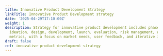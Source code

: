 ```yaml
---
title: Innovative Product Development Strategy
linkTitle: Innovative Product Development strategy
date: '2025-04-29T17:10:00Z'
weight: 1
description: Strategy for innovative product development includes phases of research,
  ideation, design, development, launch, evaluation, risk management, and success
  metrics, with a focus on market needs, user feedback, and iterative improvement.
draft: false
ref: innovative-product-development-strategy
---
```


